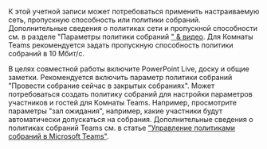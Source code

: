 К этой учетной записи может потребоваться применить настраиваемую сеть, пропускную способность или политики собраний. Дополнительные сведения о политиках сети и пропускной способности см. в разделе "Параметры политики собраний [" & видео](/microsoftteams/meeting-policies-audio-and-video). Для Комнаты Teams рекомендуется задать пропускную способность политики собраний в 10 Мбит/с.

В целях совместной работы включите PowerPoint Live, доску и общие заметки. Рекомендуется включить параметр политики собраний "Провести собрание сейчас в закрытых собраниях". Может потребоваться создать политику собраний для настройки параметров участников и гостей для Комнаты Teams. Например, просмотрите параметры "зал ожидания", например, какие участники будут автоматически допускаться на собрания. Дополнительные сведения о политиках собраний Teams см. в статье ["Управление политиками собраний в Microsoft Teams"](/microsoftteams/meeting-policies-overview).
